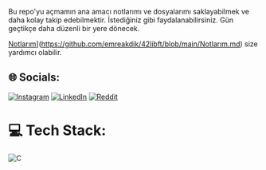 Bu repo'yu açmamın ana amacı notlarımı ve dosyalarımı saklayabilmek ve daha kolay takip edebilmektir. İstediğiniz gibi faydalanabilirsiniz. Gün geçtikçe daha düzenli bir yere dönecek.

[Notlarım](https://img.shields.io/badge/-Notlar%C4%B1m-blue)](https://github.com/emreakdik/42libft/blob/main/Notlarım.md) size yardımcı olabilir.

## 🌐 Socials:
[![Instagram](https://img.shields.io/badge/Instagram-%23E4405F.svg?logo=Instagram&logoColor=white)](https://instagram.com/emreakdikk) [![LinkedIn](https://img.shields.io/badge/LinkedIn-%230077B5.svg?logo=linkedin&logoColor=white)](https://linkedin.com/in/yunusemreakdik) [![Reddit](https://img.shields.io/badge/Reddit-%23FF4500.svg?logo=Reddit&logoColor=white)](https://reddit.com/user/thykeex) 

# 💻 Tech Stack:
![C](https://img.shields.io/badge/c-%2300599C.svg?style=flat&logo=c&logoColor=white)
